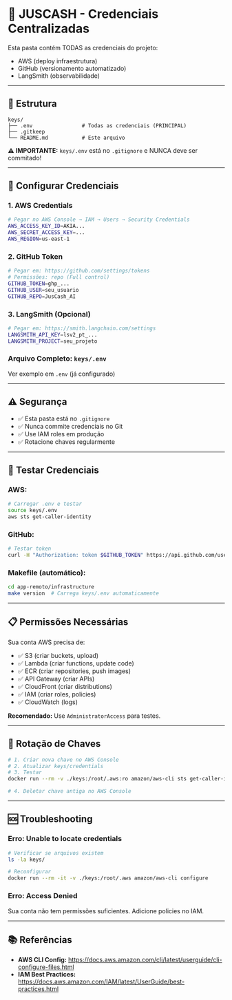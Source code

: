 # 🔐 JUSCASH - Credenciais Centralizadas

Esta pasta contém TODAS as credenciais do projeto:
- AWS (deploy infraestrutura)
- GitHub (versionamento automatizado)
- LangSmith (observabilidade)

---

## 📁 Estrutura

```
keys/
├── .env                # Todas as credenciais (PRINCIPAL)
├── .gitkeep
└── README.md           # Este arquivo
```

⚠️ **IMPORTANTE:** `keys/.env` está no `.gitignore` e NUNCA deve ser commitado!

---

## 🔧 Configurar Credenciais

### **1. AWS Credentials**

```bash
# Pegar no AWS Console → IAM → Users → Security Credentials
AWS_ACCESS_KEY_ID=AKIA...
AWS_SECRET_ACCESS_KEY=...
AWS_REGION=us-east-1
```

### **2. GitHub Token**

```bash
# Pegar em: https://github.com/settings/tokens
# Permissões: repo (Full control)
GITHUB_TOKEN=ghp_...
GITHUB_USER=seu_usuario
GITHUB_REPO=JusCash_AI
```

### **3. LangSmith (Opcional)**

```bash
# Pegar em: https://smith.langchain.com/settings
LANGSMITH_API_KEY=lsv2_pt_...
LANGSMITH_PROJECT=seu_projeto
```

### **Arquivo Completo: `keys/.env`**

Ver exemplo em `.env` (já configurado)

---

## ⚠️ Segurança

- ✅ Esta pasta está no `.gitignore`
- ✅ Nunca commite credenciais no Git
- ✅ Use IAM roles em produção
- ✅ Rotacione chaves regularmente

---

## 🧪 Testar Credenciais

### **AWS:**
```bash
# Carregar .env e testar
source keys/.env
aws sts get-caller-identity
```

### **GitHub:**
```bash
# Testar token
curl -H "Authorization: token $GITHUB_TOKEN" https://api.github.com/user
```

### **Makefile (automático):**
```bash
cd app-remoto/infrastructure
make version  # Carrega keys/.env automaticamente
```

---

## 📋 Permissões Necessárias

Sua conta AWS precisa de:
- ✅ S3 (criar buckets, upload)
- ✅ Lambda (criar functions, update code)
- ✅ ECR (criar repositories, push images)
- ✅ API Gateway (criar APIs)
- ✅ CloudFront (criar distributions)
- ✅ IAM (criar roles, policies)
- ✅ CloudWatch (logs)

**Recomendado:** Use `AdministratorAccess` para testes.

---

## 🔄 Rotação de Chaves

```bash
# 1. Criar nova chave no AWS Console
# 2. Atualizar keys/credentials
# 3. Testar
docker run --rm -v ./keys:/root/.aws:ro amazon/aws-cli sts get-caller-identity

# 4. Deletar chave antiga no AWS Console
```

---

## 🆘 Troubleshooting

### **Erro: Unable to locate credentials**

```bash
# Verificar se arquivos existem
ls -la keys/

# Reconfigurar
docker run --rm -it -v ./keys:/root/.aws amazon/aws-cli configure
```

### **Erro: Access Denied**

Sua conta não tem permissões suficientes. Adicione policies no IAM.

---

## 📚 Referências

- **AWS CLI Config:** https://docs.aws.amazon.com/cli/latest/userguide/cli-configure-files.html
- **IAM Best Practices:** https://docs.aws.amazon.com/IAM/latest/UserGuide/best-practices.html
